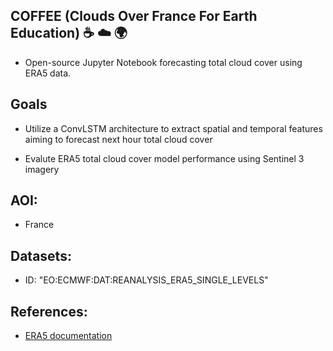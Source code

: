 ## COFFEE (Clouds Over France For Earth Education) :coffee: :cloud: :earth_africa:

- Open-source Jupyter Notebook forecasting total cloud cover using ERA5 data. 

## Goals

- Utilize a ConvLSTM architecture to extract spatial and temporal features aiming to forecast next hour total cloud cover

- Evalute ERA5 total cloud cover model performance using Sentinel 3 imagery


## AOI:

- France

## Datasets:

- ID: "EO:ECMWF:DAT:REANALYSIS_ERA5_SINGLE_LEVELS"

## References:

 - [ERA5 documentation](https://confluence.ecmwf.int/display/CKB/ERA5%3A+data+documentation)
